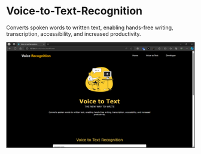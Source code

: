 # Voice-to-Text-Recognition

Converts spoken words to written text, enabling hands-free writing,
transcription, accessibility, and increased productivity.

![Alt text](image.png)
